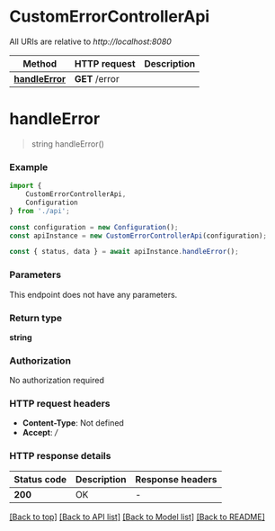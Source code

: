 # CustomErrorControllerApi

All URIs are relative to *http://localhost:8080*

|Method | HTTP request | Description|
|------------- | ------------- | -------------|
|[**handleError**](#handleerror) | **GET** /error | |

# **handleError**
> string handleError()


### Example

```typescript
import {
    CustomErrorControllerApi,
    Configuration
} from './api';

const configuration = new Configuration();
const apiInstance = new CustomErrorControllerApi(configuration);

const { status, data } = await apiInstance.handleError();
```

### Parameters
This endpoint does not have any parameters.


### Return type

**string**

### Authorization

No authorization required

### HTTP request headers

 - **Content-Type**: Not defined
 - **Accept**: */*


### HTTP response details
| Status code | Description | Response headers |
|-------------|-------------|------------------|
|**200** | OK |  -  |

[[Back to top]](#) [[Back to API list]](../README.md#documentation-for-api-endpoints) [[Back to Model list]](../README.md#documentation-for-models) [[Back to README]](../README.md)


